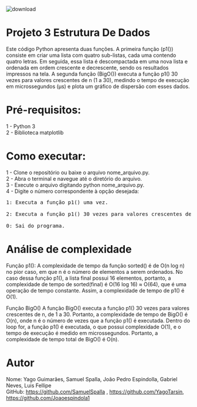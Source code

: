 ![download](https://user-images.githubusercontent.com/87872775/228082987-ac241011-e117-49cc-ba8e-461c5577d0f8.png)

# Projeto 3 Estrutura De Dados

Este código Python apresenta duas funções. A primeira função (p1()) consiste em criar uma lista com quatro sub-listas, cada uma contendo quatro letras. Em seguida, essa lista é descompactada em uma nova lista e ordenada em ordem crescente e decrescente, sendo os resultados impressos na tela. A segunda função (BigO()) executa a função p1() 30 vezes para valores crescentes de n (1 a 30), medindo o tempo de execução em microssegundos (μs) e plota um gráfico de dispersão com esses dados.

# Pré-requisitos:
1 - Python 3<br>
2 - Biblioteca matplotlib

# Como executar:
1 - Clone o repositório ou baixe o arquivo nome_arquivo.py.<br></pre>
2 - Abra o terminal e navegue até o diretório do arquivo.<br>
3 - Execute o arquivo digitando python nome_arquivo.py.<br>
4 - Digite o número correspondente à opção desejada:<br>
<pre>1: Executa a função p1() uma vez.<br>
2: Executa a função p1() 30 vezes para valores crescentes de n e plota um gráfico de dispersão.<br>
0: Sai do programa.<br></pre>
    
# Análise de complexidade
Função p1():
A complexidade de tempo da função sorted() é de O(n log n) no pior caso, em que n é o número de elementos a serem ordenados. No caso dessa função p1(), a lista final possui 16 elementos, portanto, a complexidade de tempo de sorted(final) é O(16 log 16) ≈ O(64), que é uma operação de tempo constante. Assim, a complexidade de tempo de p1() é O(1).

Função BigO()
A função BigO() executa a função p1() 30 vezes para valores crescentes de n, de 1 a 30. Portanto, a complexidade de tempo de BigO() é O(n), onde n é o número de vezes que a função p1() é executada. Dentro do loop for, a função p1() é executada, o que possui complexidade O(1), e o tempo de execução é medido em microssegundos. Portanto, a complexidade de tempo total de BigO() é O(n).

# Autor
Nome: Yago Guimarães, Samuel Spalla, João Pedro Espindolla, Gabriel Neves, Luis Fellipe<br>
GitHub: https://github.com/SamuelSpalla , https://github.com/YagoTarsin, https://github.com/Joaoespindola1
